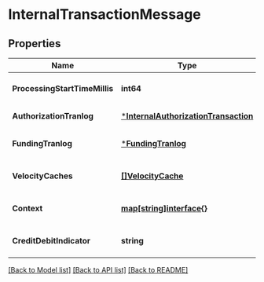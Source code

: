 # InternalTransactionMessage

## Properties
Name | Type | Description | Notes
------------ | ------------- | ------------- | -------------
**ProcessingStartTimeMillis** | **int64** |  | [optional] [default to null]
**AuthorizationTranlog** | [***InternalAuthorizationTransaction**](internal_authorization_transaction.md) |  | [default to null]
**FundingTranlog** | [***FundingTranlog**](funding_tranlog.md) |  | [optional] [default to null]
**VelocityCaches** | [**[]VelocityCache**](VelocityCache.md) |  | [optional] [default to null]
**Context** | [**map[string]interface{}**](interface{}.md) |  | [optional] [default to null]
**CreditDebitIndicator** | **string** |  | [optional] [default to null]

[[Back to Model list]](../README.md#documentation-for-models) [[Back to API list]](../README.md#documentation-for-api-endpoints) [[Back to README]](../README.md)


